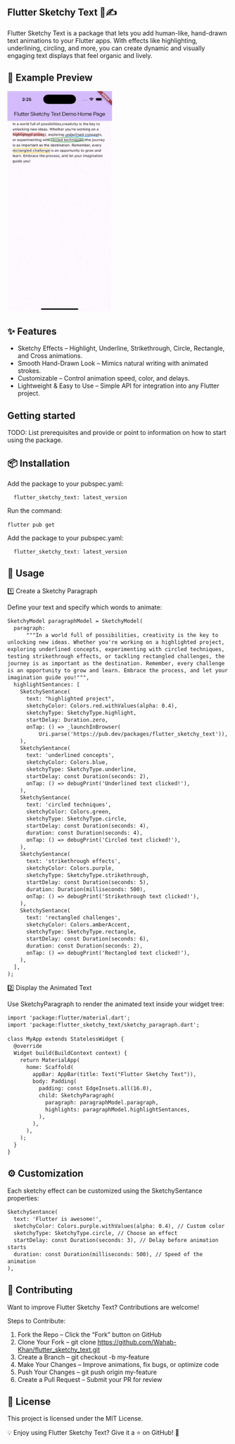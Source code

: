 ## Flutter Sketchy Text 🎨✍️

Flutter Sketchy Text is a package that lets you add human-like, hand-drawn text animations to your Flutter apps. With effects like highlighting, underlining, circling, and more, you can create dynamic and visually engaging text displays that feel organic and lively.

## 📸 Example Preview

<img src="https://github.com/Wahab-Khan/flutter_sketchy_text/raw/main/assets/demo.gif" width="238" height="500">

## ✨ Features

- Sketchy Effects – Highlight, Underline, Strikethrough, Circle, Rectangle, and Cross animations.
- Smooth Hand-Drawn Look – Mimics natural writing with animated strokes.
- Customizable – Control animation speed, color, and delays.
- Lightweight & Easy to Use – Simple API for integration into any Flutter project.

## Getting started

TODO: List prerequisites and provide or point to information on how to
start using the package.

## 📦 Installation

Add the package to your pubspec.yaml:

```dependencies:
  flutter_sketchy_text: latest_version
```

Run the command:

`flutter pub get`

Add the package to your pubspec.yaml:

```dependencies:
  flutter_sketchy_text: latest_version
```

## 🚀 Usage

1️⃣ Create a Sketchy Paragraph

Define your text and specify which words to animate:

```
SketchyModel paragraphModel = SketchyModel(
  paragraph:
      """In a world full of possibilities, creativity is the key to unlocking new ideas. Whether you're working on a highlighted project, exploring underlined concepts, experimenting with circled techniques, testing strikethrough effects, or tackling rectangled challenges, the journey is as important as the destination. Remember, every challenge is an opportunity to grow and learn. Embrace the process, and let your imagination guide you!""",
  highlightSentances: [
    SketchySentance(
      text: "highlighted project",
      sketchyColor: Colors.red.withValues(alpha: 0.4),
      sketchyType: SketchyType.highlight,
      startDelay: Duration.zero,
      onTap: () => _launchInBrowser(
          Uri.parse('https://pub.dev/packages/flutter_sketchy_text')),
    ),
    SketchySentance(
      text: 'underlined concepts',
      sketchyColor: Colors.blue,
      sketchyType: SketchyType.underline,
      startDelay: const Duration(seconds: 2),
      onTap: () => debugPrint('Underlined text clicked!'),
    ),
    SketchySentance(
      text: 'circled techniques',
      sketchyColor: Colors.green,
      sketchyType: SketchyType.circle,
      startDelay: const Duration(seconds: 4),
      duration: const Duration(seconds: 4),
      onTap: () => debugPrint('Circled text clicked!'),
    ),
    SketchySentance(
      text: 'strikethrough effects',
      sketchyColor: Colors.purple,
      sketchyType: SketchyType.strikethrough,
      startDelay: const Duration(seconds: 5),
      duration: Duration(milliseconds: 500),
      onTap: () => debugPrint('Strikethrough text clicked!'),
    ),
    SketchySentance(
      text: 'rectangled challenges',
      sketchyColor: Colors.amberAccent,
      sketchyType: SketchyType.rectangle,
      startDelay: const Duration(seconds: 6),
      duration: const Duration(seconds: 2),
      onTap: () => debugPrint('Rectangled text clicked!'),
    ),
  ],
);
```

2️⃣ Display the Animated Text

Use SketchyParagraph to render the animated text inside your widget tree:

```
import 'package:flutter/material.dart';
import 'package:flutter_sketchy_text/sketchy_paragraph.dart';

class MyApp extends StatelessWidget {
  @override
  Widget build(BuildContext context) {
    return MaterialApp(
      home: Scaffold(
        appBar: AppBar(title: Text("Flutter Sketchy Text")),
        body: Padding(
          padding: const EdgeInsets.all(16.0),
          child: SketchyParagraph(
            paragraph: paragraphModel.paragraph,
            highlights: paragraphModel.highlightSentances,
          ),
        ),
      ),
    );
  }
}
```

## ⚙️ Customization

Each sketchy effect can be customized using the SketchySentance properties:

```
SketchySentance(
  text: 'Flutter is awesome!',
  sketchyColor: Colors.purple.withValues(alpha: 0.4), // Custom color
  sketchyType: SketchyType.circle, // Choose an effect
  startDelay: const Duration(seconds: 3), // Delay before animation starts
  duration: const Duration(milliseconds: 500), // Speed of the animation
),
```

## 🤝 Contributing

Want to improve Flutter Sketchy Text? Contributions are welcome!

Steps to Contribute:

1. Fork the Repo – Click the “Fork” button on GitHub
2. Clone Your Fork – git clone https://github.com/Wahab-Khan/flutter_sketchy_text.git
3. Create a Branch – git checkout -b my-feature
4. Make Your Changes – Improve animations, fix bugs, or optimize code
5. Push Your Changes – git push origin my-feature
6. Create a Pull Request – Submit your PR for review

## 📜 License

This project is licensed under the MIT License.

💡 Enjoy using Flutter Sketchy Text? Give it a ⭐ on GitHub! 🚀
